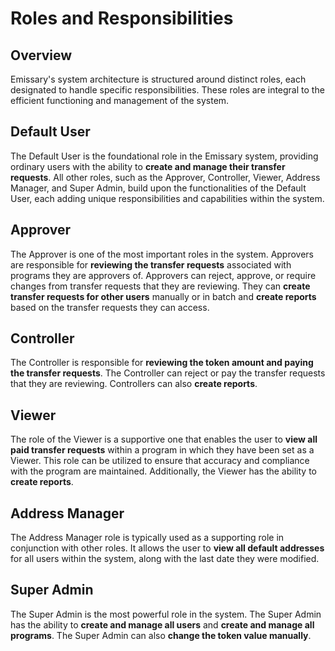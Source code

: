 # Roles and Responsibilities

## Overview

Emissary's system architecture is structured around distinct roles, each designated to handle specific responsibilities. These roles are integral to the efficient functioning and management of the system.

## Default User

The Default User is the foundational role in the Emissary system, providing ordinary users with the ability to **create and manage their transfer requests**. All other roles, such as the Approver, Controller, Viewer, Address Manager, and Super Admin, build upon the functionalities of the Default User, each adding unique responsibilities and capabilities within the system.

## Approver

The Approver is one of the most important roles in the system. Approvers are responsible for **reviewing the transfer requests** associated with programs they are approvers of. Approvers can reject, approve, or require changes from transfer requests that they are reviewing. They can **create transfer requests for other users** manually or in batch and **create reports** based on the transfer requests they can access.

## Controller

The Controller is responsible for **reviewing the token amount and paying the transfer requests**. The Controller can reject or pay the transfer requests that they are reviewing. Controllers can also **create reports**.

## Viewer

The role of the Viewer is a supportive one that enables the user to **view all paid transfer requests** within a program in which they have been set as a Viewer. This role can be utilized to ensure that accuracy and compliance with the program are maintained. Additionally, the Viewer has the ability to **create reports**.

## Address Manager

The Address Manager role is typically used as a supporting role in conjunction with other roles. It allows the user to **view all default addresses** for all users within the system, along with the last date they were modified.

## Super Admin

The Super Admin is the most powerful role in the system. The Super Admin has the ability to **create and manage all users** and **create and manage all programs**. The Super Admin can also **change the token value manually**.

